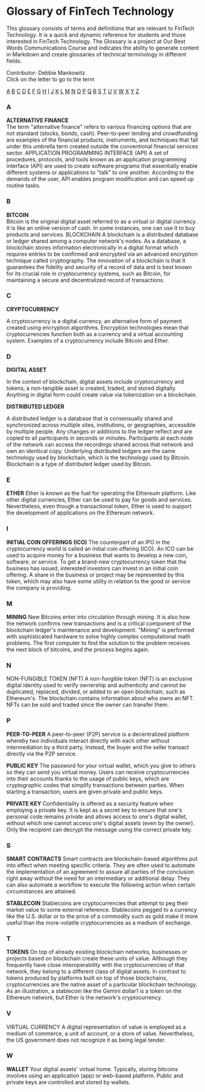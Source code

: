 # Glossary of FinTech Technology
This glossary consists of terms and definitions that are relevant to FinTech Technology. It is a quick and dynamic reference for students and those interested in FinTech Technology.
The Glossary is a project at Our Best Words Communications Course and indicates the ability to generate content in Markdown and create glossaries of technical terminology in different fields.

Contributor:
Debbie Mankowitz              
Click on the letter to go to the term

[A](#a) [B](#b) [C](#c) [D](#d) [E](#e) [F](#f) [G](#g) [H](#h) [I](#i) [J](#j) [K](#k) [L](#l) [M](#m) [N](#n) [O](#o) [P](#p) [Q](#q) [R](#r) [S](#s) [T](#t) [U](#u) [V](#v) [W](#w) [X](#x) [Y](#y) [Z](#z)

### A
**ALTERNATIVE FINANCE**  
The term "alternative finance" refers to various financing options that are not standard (stocks, bonds, cash). Peer-to-peer lending and crowdfunding are examples of the financial products, instruments, and techniques that fall under this umbrella term created outside the conventional financial services sector.
APPLICATION PROGRAMMING INTERFACE (API)
A set of procedures, protocols, and tools known as an application programming interface (API) are used to create software programs that essentially enable different systems or applications to "talk" to one another. According to the demands of the user, API enables program modification and can speed up routine tasks.

### B
**BITCOIN**  
Bitcoin is the original digital asset referred to as a virtual or digital currency. It is like an online version of cash. In some instances, one can use it to buy products and services.
BLOCKCHAIN
A blockchain is a distributed database or ledger shared among a computer network's nodes. As a database, a blockchain stores information electronically in a digital format which requires entries to be confirmed and encrypted via an advanced encryption technique called cryptography. The innovation of a blockchain is that it guarantees the fidelity and security of a record of data and is best known for its crucial role in cryptocurrency systems, such as Bitcoin, for maintaining a secure and decentralized record of transactions.

### C
**CRYPTOCURRENCY**

A cryptocurrency is a digital currency, an alternative form of payment created using encryption algorithms. Encryption technologies mean that cryptocurrencies function both as a currency and a virtual accounting system. Examples of a cryptocurrency include Bitcoin and Ether.

### D
**DIGITAL ASSET**

In the context of blockchain, digital assets include cryptocurrency and tokens; a non-tangible asset is created, traded, and stored digitally. Anything in digital form could create value via tokenization on a blockchain.


**DISTRIBUTED LEDGER**

A distributed ledger is a database that is consensually shared and synchronized across multiple sites, institutions, or geographies, accessible by multiple people. Any changes or additions to the ledger reflect and are copied to all participants in seconds or minutes. Participants at each node of the network can access the recordings shared across that network and own an identical copy.
Underlying distributed ledgers are the same technology used by blockchain, which is the technology used by Bitcoin. Blockchain is a type of distributed ledger used by Bitcoin.

### E

**ETHER**
Ether is known as the fuel for operating the Ethereum platform. Like other digital currencies, Ether can be used to pay for goods and services. Nevertheless, even though a transactional token, Ether is used to support the development of applications on the Ethereum network.


### I

**INITIAL COIN OFFERINGS (ICO)**
The counterpart of an IPO in the cryptocurrency world is called an initial coin offering (ICO). An ICO can be used to acquire money for a business that wants to develop a new coin, software, or service.
To get a brand-new cryptocurrency token that the business has issued, interested investors can invest in an initial coin offering. A share in the business or project may be represented by this token, which may also have some utility in relation to the good or service the company is providing.

### M

**MINING**
New Bitcoins enter into circulation through mining. It is also how the network confirms new transactions and is a critical component of the blockchain ledger's maintenance and development. "Mining" is performed with sophisticated hardware to solve highly complex computational math problems. The first computer to find the solution to the problem receives the next block of bitcoins, and the process begins again.


### N

NON-FUNGIBLE TOKEN (NFT)
A non-fungible token (NFT) is an exclusive digital identity used to verify ownership and authenticity and cannot be duplicated, replaced, divided, or added to an open blockchain, such as Ethereum's. The blockchain contains information about who owns an NFT. NFTs can be sold and traded since the owner can transfer them.

### P

**PEER-TO-PEER**
A peer-to-peer (P2P) service is a decentralized platform whereby two individuals interact directly with each other without intermediation by a third party. Instead, the buyer and the seller transact directly via the P2P service.

**PUBLIC KEY**
The password for your virtual wallet, which you give to others so they can send you virtual money. Users can receive cryptocurrencies into their accounts thanks to the usage of public keys, which are cryptographic codes that simplify transactions between parties.
When starting a transaction, users are given private and public keys.

**PRIVATE KEY**
Confidentiality is offered as a security feature when employing a private key. It is kept as a secret key to ensure that one's personal code remains private and allows access to one's digital wallet, without which one cannot access one's digital assets (even by the owner). Only the recipient can decrypt the message using the correct private key.

### S

**SMART CONTRACTS**
Smart contracts are blockchain-based algorithms put into effect when meeting specific criteria. They are often used to automate the implementation of an agreement to assure all parties of the conclusion right away without the need for an intermediary or additional delay. They can also automate a workflow to execute the following action when certain circumstances are attained.

**STABLECOIN**
Stablecoins are cryptocurrencies that attempt to peg their market value to some external reference.
Stablecoins pegged to a currency like the U.S. dollar or to the price of a commodity such as gold make it more useful than the more-volatile cryptocurrencies as a medium of exchange.

### T

**TOKENS**
On top of already existing blockchain networks, businesses or projects based on blockchain create these units of value. Although they frequently have close interoperability with the cryptocurrencies of that network, they belong to a different class of digital assets. In contrast to tokens produced by platforms built on top of those blockchains, cryptocurrencies are the native asset of a particular blockchain technology. As an illustration, a stablecoin like the Gemini dollar1 is a token on the Ethereum network, but Ether is the network's cryptocurrency.

### V

VIRTUAL CURRENCY
A digital representation of value is employed as a medium of commerce, a unit of account, or a store of value. Nevertheless, the US government does not recognize it as being legal tender.

### W

**WALLET**
Your digital assets' virtual home. Typically, storing bitcoins involves using an application (app) or web-based platform. Public and private keys are controlled and stored by wallets.
